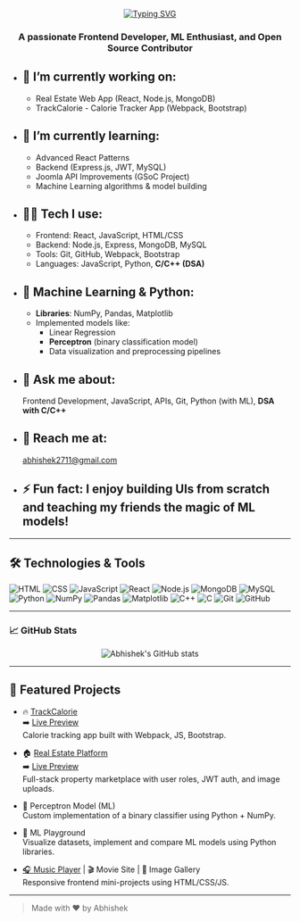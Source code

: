 <div align="center" style="padding-top: 30px">
 <a href="https://git.io/typing-svg"><img src="https://readme-typing-svg.demolab.com?font=Winky+Rough&weight=700&size=27&pause=990&color=FF69B4&background=392CFF00&width=435&lines=Hi%2C+I+am+Abhishek+Kumar+Singh;Frontend+Developer;Python+%7C+DSA+%7C+C%2B%2B+%7C+Lov;%E0%A4%A8%E0%A4%AE%E0%A4%B8%E0%A5%8D%E0%A4%A4%E0%A5%87%2C+%E0%A4%AE%E0%A5%88%E0%A4%82+%E0%A4%85%E0%A4%AD%E0%A4%BF%E0%A4%B7%E0%A5%87%E0%A4%95+%E0%A4%95%E0%A5%81%E0%A4%AE%E0%A4%BE%E0%A4%B0+%E0%A4%B8%E0%A4%BF%E0%A4%82%E0%A4%B9+%E0%A5%A4;%E0%A4%AB%E0%A5%8D%E0%A4%B0%E0%A4%82%E0%A4%9F%E0%A4%8F%E0%A4%82%E0%A4%A1+%E0%A4%A1%E0%A5%87%E0%A4%B5%E0%A4%B2%E0%A4%AA%E0%A4%B0;%E0%A4%AA%E0%A4%BE%E0%A4%87%E0%A4%A5%E0%A4%A8+%7C+%E0%A4%A1%E0%A5%80%E0%A4%8F%E0%A4%B8%E0%A4%8F+%7C+%E0%A4%B8%E0%A5%80%2B%2B+%7C+%E0%A4%AA%E0%A5%8D%E0%A4%B0%E0%A5%87%E0%A4%AE" alt="Typing SVG" /></a>
</div>
<h3 align="center">A passionate Frontend Developer, ML Enthusiast, and Open Source Contributor</h3>

- ## 🔭 I’m currently working on:  
  - Real Estate Web App (React, Node.js, MongoDB)  
  - TrackCalorie - Calorie Tracker App (Webpack, Bootstrap)

- ## 📖 I’m currently learning:  
  - Advanced React Patterns  
  - Backend (Express.js, JWT, MySQL)  
  - Joomla API Improvements (GSoC Project)  
  - Machine Learning algorithms & model building

- ## 👨‍💻 Tech I use:  
  - Frontend: React, JavaScript, HTML/CSS  
  - Backend: Node.js, Express, MongoDB, MySQL  
  - Tools: Git, GitHub, Webpack, Bootstrap  
  - Languages: JavaScript, Python, **C/C++ (DSA)**

- ## 🧠 Machine Learning & Python:  
  - **Libraries**: NumPy, Pandas, Matplotlib  
  - Implemented models like:  
    - Linear Regression  
    - **Perceptron** (binary classification model)  
    - Data visualization and preprocessing pipelines  

- ## 💭 Ask me about:  
  Frontend Development, JavaScript, APIs, Git, Python (with ML), **DSA with C/C++**

- ## 📌 Reach me at:  
  [abhishek2711@gmail.com](mailto:abhishek2711.dev@gmail.com)

- ## ⚡ Fun fact: I enjoy building UIs from scratch and teaching my friends the magic of ML models!

---

## 🛠️ Technologies & Tools

![HTML](https://img.shields.io/badge/-HTML5-E34F26?style=flat&logo=html5&logoColor=white)
![CSS](https://img.shields.io/badge/-CSS3-1572B6?style=flat&logo=css3)
![JavaScript](https://img.shields.io/badge/-JavaScript-F7DF1E?style=flat&logo=javascript&logoColor=black)
![React](https://img.shields.io/badge/-React-61DAFB?style=flat&logo=react)
![Node.js](https://img.shields.io/badge/-Node.js-339933?style=flat&logo=node.js&logoColor=white)
![MongoDB](https://img.shields.io/badge/-MongoDB-47A248?style=flat&logo=mongodb)
![MySQL](https://img.shields.io/badge/-MySQL-4479A1?style=flat&logo=mysql)
![Python](https://img.shields.io/badge/-Python-3776AB?style=flat&logo=python&logoColor=white)
![NumPy](https://img.shields.io/badge/-NumPy-013243?style=flat&logo=numpy)
![Pandas](https://img.shields.io/badge/-Pandas-150458?style=flat&logo=pandas)
![Matplotlib](https://img.shields.io/badge/-Matplotlib-20639B?style=flat&logo=plotly)
![C++](https://img.shields.io/badge/-C++-00599C?style=flat&logo=c%2B%2B)
![C](https://img.shields.io/badge/-C-00599C?style=flat&logo=c%2B%2B)
![Git](https://img.shields.io/badge/-Git-F05032?style=flat&logo=git)
![GitHub](https://img.shields.io/badge/-GitHub-181717?style=flat&logo=github)

---

### 📈 GitHub Stats

<p align="center">
  <img src="https://github-readme-stats.vercel.app/api?username=Abhisp2711&show_icons=true&theme=radical" alt="Abhishek's GitHub stats" />
</p>

---

## 🚀 Featured Projects

- 🔥 [TrackCalorie](https://github.com/Abhisp2711/trackcalorie-webpack)
<br>➡️  [Live Preview](https://trackcalorie2.netlify.app/) <br>
  Calorie tracking app built with Webpack, JS, Bootstrap.

- 🏠 [Real Estate Platform](https://github.com/Abhisp2711/frontend-real-estate) 
<br>➡️  [Live Preview](https://real-estate-site-prsunet.netlify.app/)   
  Full-stack property marketplace with user roles, JWT auth, and image uploads.

- 🤖 Perceptron Model (ML)  
  Custom implementation of a binary classifier using Python + NumPy.

- 🧪 ML Playground  
  Visualize datasets, implement and compare ML models using Python libraries.

- [🎧 Music Player](https://musicoplayer.netlify.app/) | 🎬 Movie Site | 🎨 Image Gallery  
  Responsive frontend mini-projects using HTML/CSS/JS.

---

> Made with ❤️ by Abhishek

